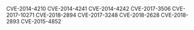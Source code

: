 CVE-2014-4210
CVE-2014-4241
CVE-2014-4242
CVE-2017-3506
CVE-2017-10271
CVE-2018-2894
CVE-2017-3248
CVE-2018-2628
CVE-2018-2893
CVE-2015-4852